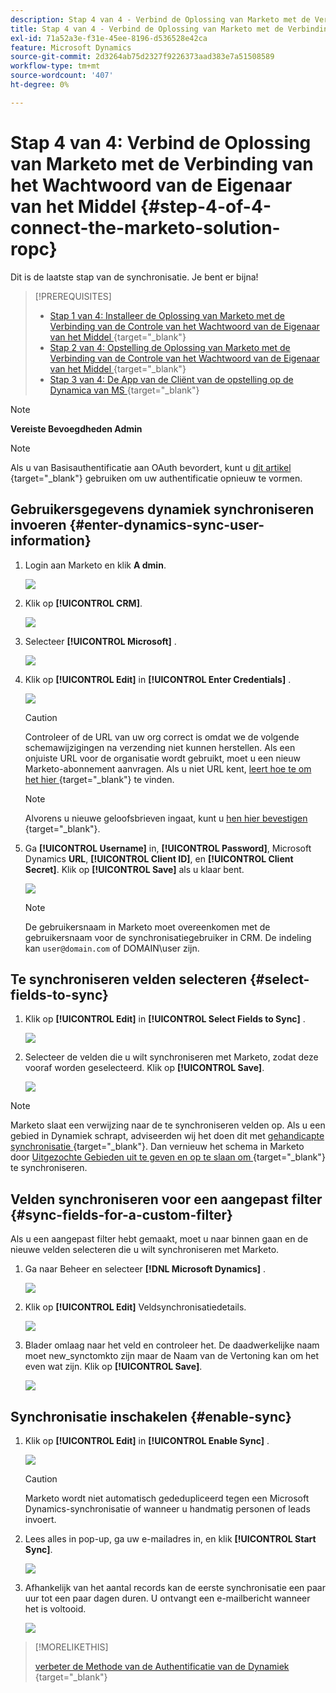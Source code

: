 ```yaml
---
description: Stap 4 van 4 - Verbind de Oplossing van Marketo met de Verbinding van het Wachtwoord van de Eigenaar van het Middel - Marketo Docs - de Documentatie van het Product
title: Stap 4 van 4 - Verbind de Oplossing van Marketo met de Verbinding van het Wachtwoord van de Eigenaar van het Middel
exl-id: 71a52a3e-f31e-45ee-8196-d536528e42ca
feature: Microsoft Dynamics
source-git-commit: 2d3264ab75d2327f9226373aad383e7a51508589
workflow-type: tm+mt
source-wordcount: '407'
ht-degree: 0%

---
```


# Stap 4 van 4: Verbind de Oplossing van Marketo met de Verbinding van het Wachtwoord van de Eigenaar van het Middel {#step-4-of-4-connect-the-marketo-solution-ropc}

Dit is de laatste stap van de synchronisatie. Je bent er bijna!

>[!PREREQUISITES]
>
>* [ Stap 1 van 4: Installeer de Oplossing van Marketo met de Verbinding van de Controle van het Wachtwoord van de Eigenaar van het Middel ](/help/marketo/product-docs/crm-sync/microsoft-dynamics-sync/sync-setup/microsoft-dynamics-365-with-ropc-connection/step-1-of-4-install.md){target="_blank"}
>* [ Stap 2 van 4: Opstelling de Oplossing van Marketo met de Verbinding van de Controle van het Wachtwoord van de Eigenaar van het Middel ](/help/marketo/product-docs/crm-sync/microsoft-dynamics-sync/sync-setup/microsoft-dynamics-365-with-ropc-connection/step-2-of-4-set-up.md){target="_blank"}
>* [ Stap 3 van 4: De App van de Cliënt van de opstelling op de Dynamica van MS ](/help/marketo/product-docs/crm-sync/microsoft-dynamics-sync/sync-setup/microsoft-dynamics-365-with-ropc-connection/step-3-of-4-set-up.md){target="_blank"}

>[!NOTE]
>
>**Vereiste Bevoegdheden Admin**

>[!NOTE]
>
>Als u van Basisauthentificatie aan OAuth bevordert, kunt u [ dit artikel ](/help/marketo/product-docs/crm-sync/microsoft-dynamics-sync/sync-setup/reconfigure-dynamics-authentication-method.md){target="_blank"} gebruiken om uw authentificatie opnieuw te vormen.

## Gebruikersgegevens dynamiek synchroniseren invoeren {#enter-dynamics-sync-user-information}

1. Login aan Marketo en klik **A  dmin**.

   ![](assets/login-admin.png)

1. Klik op **[!UICONTROL CRM]**.

   ![](assets/image2015-3-16-9-3a47-3a34.png)

1. Selecteer **[!UICONTROL Microsoft]** .

   ![](assets/image2015-3-16-9-3a50-3a6.png)

1. Klik op **[!UICONTROL Edit]** in **[!UICONTROL Enter Credentials]** .

   ![](assets/image2015-3-16-9-3a48-3a43.png)

   >[!CAUTION]
   >
   >Controleer of de URL van uw org correct is omdat we de volgende schemawijzigingen na verzending niet kunnen herstellen. Als een onjuiste URL voor de organisatie wordt gebruikt, moet u een nieuw Marketo-abonnement aanvragen. Als u niet URL kent, [ leert hoe te om het hier ](/help/marketo/product-docs/crm-sync/microsoft-dynamics-sync/sync-setup/view-the-organization-service-url.md){target="_blank"} te vinden.

   >[!NOTE]
   >
   >Alvorens u nieuwe geloofsbrieven ingaat, kunt u [ hen hier bevestigen ](/help/marketo/product-docs/crm-sync/microsoft-dynamics-sync/sync-setup/validate-microsoft-dynamics-sync.md){target="_blank"}.

1. Ga **[!UICONTROL Username]** in, **[!UICONTROL Password]**, Microsoft Dynamics **URL**, **[!UICONTROL Client ID]**, en **[!UICONTROL Client Secret]**. Klik op **[!UICONTROL Save]** als u klaar bent.

   ![](assets/step-4-of-4-connect-ropc-5.png)

   >[!NOTE]
   >
   >De gebruikersnaam in Marketo moet overeenkomen met de gebruikersnaam voor de synchronisatiegebruiker in CRM. De indeling kan `user@domain.com` of DOMAIN\user zijn.

## Te synchroniseren velden selecteren {#select-fields-to-sync}

1. Klik op **[!UICONTROL Edit]** in **[!UICONTROL Select Fields to Sync]** .

   ![](assets/image2015-3-16-9-3a51-3a28.png)

1. Selecteer de velden die u wilt synchroniseren met Marketo, zodat deze vooraf worden geselecteerd. Klik op **[!UICONTROL Save]**.

   ![](assets/image2016-8-25-15-3a6-3a11.png)

>[!NOTE]
>
>Marketo slaat een verwijzing naar de te synchroniseren velden op. Als u een gebied in Dynamiek schrapt, adviseerden wij het doen dit met [ gehandicapte synchronisatie ](/help/marketo/product-docs/crm-sync/salesforce-sync/enable-disable-the-salesforce-sync.md){target="_blank"}. Dan vernieuw het schema in Marketo door [ Uitgezochte Gebieden uit te geven en op te slaan om ](/help/marketo/product-docs/crm-sync/microsoft-dynamics-sync/microsoft-dynamics-sync-details/microsoft-dynamics-sync-field-sync/editing-fields-to-sync-before-deleting-them-in-dynamics.md){target="_blank"} te synchroniseren.

## Velden synchroniseren voor een aangepast filter {#sync-fields-for-a-custom-filter}

Als u een aangepast filter hebt gemaakt, moet u naar binnen gaan en de nieuwe velden selecteren die u wilt synchroniseren met Marketo.

1. Ga naar Beheer en selecteer **[!DNL Microsoft Dynamics]** .

   ![](assets/image2015-10-9-9-3a50-3a9.png)

1. Klik op **[!UICONTROL Edit]** Veldsynchronisatiedetails.

   ![](assets/image2015-10-9-9-3a52-3a23.png)

1. Blader omlaag naar het veld en controleer het. De daadwerkelijke naam moet new_synctomkto zijn maar de Naam van de Vertoning kan om het even wat zijn. Klik op **[!UICONTROL Save]**.

   ![](assets/image2016-8-25-15-3a7-3a35.png)

## Synchronisatie inschakelen {#enable-sync}

1. Klik op **[!UICONTROL Edit]** in **[!UICONTROL Enable Sync]** .

   ![](assets/image2015-3-16-9-3a52-3a2.png)

   >[!CAUTION]
   >
   >Marketo wordt niet automatisch gededupliceerd tegen een Microsoft Dynamics-synchronisatie of wanneer u handmatig personen of leads invoert.

1. Lees alles in pop-up, ga uw e-mailadres in, en klik **[!UICONTROL Start Sync]**.

   ![](assets/image2015-3-16-9-3a55-3a10.png)

1. Afhankelijk van het aantal records kan de eerste synchronisatie een paar uur tot een paar dagen duren. U ontvangt een e-mailbericht wanneer het is voltooid.

   ![](assets/image2015-3-16-9-3a59-3a51.png)

>[!MORELIKETHIS]
>
>[ verbeter de Methode van de Authentificatie van de Dynamiek ](/help/marketo/product-docs/crm-sync/microsoft-dynamics-sync/sync-setup/reconfigure-dynamics-authentication-method.md){target="_blank"}
